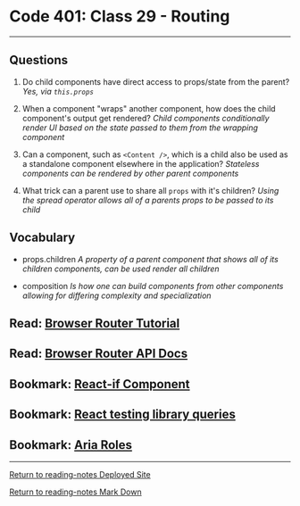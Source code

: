 # Code 401: Class 29 - Routing

***

## Questions

1. Do child components have direct access to props/state from the parent? *Yes, via `this.props`*

2. When a component "wraps" another component, how does the child component's output get rendered? *Child components conditionally render UI based on the state passed to them from the wrapping component*

3. Can a component, such as `<Content />`, which is a child also be used as a standalone component elsewhere in the application? *Stateless components can be rendered by other parent components*

4. What trick can a parent use to share all `props` with it's children? *Using the spread operator allows all of a parents props to be passed to its child*

## Vocabulary

- props.children *A property of a parent component that shows all of its children components, can be used render all children*

- composition *Is how one can build components from other components allowing for differing complexity and specialization*

## Read: [Browser Router Tutorial](https://blog.pshrmn.com/simple-react-router-v4-tutorial/)



## Read: [Browser Router API Docs](https://reactrouter.com/web/api)



## Bookmark: [React-if Component](https://www.npmjs.com/package/react-if)

## Bookmark: [React testing library queries](https://testing-library.com/docs/dom-testing-library/api-queries/)

## Bookmark: [Aria Roles](https://www.w3.org/TR/html-aria/)

***

[Return to reading-notes Deployed Site](https://simon-panek.github.io/reading-notes/)

[Return to reading-notes Mark Down](https://github.com/simon-panek/reading-notes)
